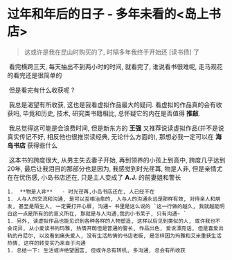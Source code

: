 # 过年和年后的日子 - 多年未看的<岛上书店>

> 这或许是我在昆山时购买的了, 时隔多年我终于开始还 [读书债] 了

​	看完横跨三天, 每天抽出不到两小时的时间, 就看完了, 谁说看书很难呢, 走马观花的看完还是很简单的

​	但是看完有什么收获呢 ?

​	我总是渴望有所收获, 这也是我看虚拟作品最大的疑问. 看虚拟的作品真的会有收获吗, 毕竟和历史, 技术, 研究类书籍相比, 总怀疑它的内在是否值得 **推敲**.

​	我总觉得这可能是会浪费时间, 但是新东方的 **王强** 又推荐说读虚拟作品(并不是说真实传记不好, 相反他也很推崇读经典, 无论什么方面的), 那想必我一定可以在 **海岛书店** 获得些什么

​	这本书的跨度很大, 从男主失去妻子开始, 再到领养的小孩上到高中, 跨度几乎达到20年, 最后让我泪目的那部分也是因为, 我感觉到时光荏苒, 物是人非, 但是亲情尤在在忧伤感, 小岛书店还在, 只是主人变成了 **A.J.** 的前妻姐和警长

	1.  **物是人非**   - 时光荏苒,小岛书店还在, 人已经不在
	1. 人与人的交流和沟通, 是可以互相治愈的, 人与人的沟通永远是那样有效, 对待亲人和朋友, 甚至是陌生人, 一定要打开心扉, 沟通~ 书里是这么说的 `这一行做的越久, 我就越能明白这一点是所有的的意义所在, 那就是与人沟通,我的小书呆子, 只有沟通~ `
	1. 另外, 读虚拟作品也能见识到各种各样的人物塑造, 这样以后见到类似的人, 或许我也不会诧异, 从小爱读书的玛雅, 热情开朗但是普通的警长, 作品出色, 爱说漂亮话, 但是喜爱出轨的丹尼尔, 以及看到痛失爱人, 没有生活热情的书店老板, 是怎样因为玛雅和艾米重获生活热情, 这样的转变实乃来自于沟通
	1. 总结一下: 生活或许绝望困苦, 但或许总有转机, 多沟通, 总会有所收获

